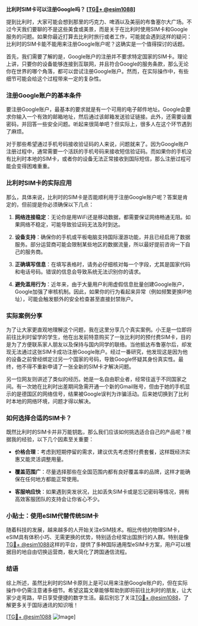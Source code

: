 **比利时SIM卡可以注册Google吗？ [[TG💪+ @esim1088](https://t.me/s/esim1088)]**

提到比利时，大家可能会想到那里的巧克力、啤酒以及美丽的布鲁塞尔大广场。不过今天我们要聊的不是这些美食或美景，而是关于在比利时使用SIM卡和Google服务的问题。如果你最近打算去比利时旅行或者工作，可能就会遇到这样的疑问：比利时的SIM卡能不能用来注册Google账户呢？这确实是一个值得探讨的话题。

首先，我们需要了解的是，Google账户的注册并不要求特定国家的SIM卡。理论上讲，只要你的设备能够连接到互联网，并且符合Google的服务条款，那么无论你在世界的哪个角落，都可以尝试注册Google账户。然而，在实际操作中，有些细节可能会给这个过程带来一定的复杂性。

### 注册Google账户的基本条件

要注册Google账户，最基本的要求就是有一个可用的电子邮件地址。Google会要求你输入一个有效的邮箱地址，然后通过该邮箱发送验证链接。此外，还需要设置密码，并回答一些安全问题。听起来很简单吧？但实际上，很多人在这个环节遇到了麻烦。

对于那些希望通过手机号码接收验证码的人来说，问题就来了。因为Google账户注册过程中，通常需要一个活跃的手机号码来接收短信验证码。而如果你的手机没有比利时本地的SIM卡，或者你的设备无法正常接收到国际短信，那么注册过程可能会变得困难重重。

### 比利时SIM卡的实际应用

那么，具体来说，比利时的SIM卡是否能顺利用于注册Google账户呢？答案是肯定的，但前提是你必须确保以下几点：

1. **网络连接稳定**：无论你是用WiFi还是移动数据，都需要保证网络畅通无阻。如果网络不稳定，可能导致验证码无法及时到达。
   
2. **设备支持**：确保你的手机或平板电脑支持国际漫游功能，并且已经启用了数据服务。部分运营商可能会限制某些地区的数据流量，所以最好提前咨询一下自己的服务商。

3. **正确填写信息**：在填写表格时，请务必仔细核对每一个字段，尤其是国家代码和电话号码。错误的信息会导致系统无法识别你的请求。

4. **避免滥用行为**：近年来，由于大量用户利用虚假信息批量创建Google账户，Google加强了审核机制。因此，如果你的行为看起来异常（例如频繁更换IP地址），可能会触发额外的安全检查甚至直接封禁账户。

### 实际案例分享

为了让大家更直观地理解这个问题，我在这里分享几个真实案例。小王是一位即将前往比利时留学的学生，他在出发前特意购买了一张比利时的预付费SIM卡，目的是为了方便联系家人朋友以及保持与国内同学的联络。当他抵达布鲁塞尔后，却发现无法通过这张SIM卡成功注册Google账户。经过一番研究，他发现这是因为他的设备之前曾经绑定过另一个国家的号码，导致Google怀疑其身份真实性。最终，他不得不重新申请了一张全新的SIM卡才解决问题。

另一位网友则讲述了类似的经历。她是一名自由职业者，经常往返于不同国家之间。有一次她在比利时出差期间急需开通一个新的Gmail账号，但由于她的手机显示的是德国区的网络信号，结果被Google误判为诈骗活动。后来她切换到了比利时本地的网络环境，问题才得以解决。

### 如何选择合适的SIM卡？

既然比利时的SIM卡并非万能钥匙，那么我们应该如何挑选适合自己的产品呢？根据我的经验，以下几个因素至关重要：

- **价格合理**：考虑到短期停留的需求，建议优先考虑预付费套餐，这样既经济实惠又能灵活调整用量。
  
- **覆盖范围广**：尽量选择那些在全国范围内都有良好覆盖率的品牌，这样才能确保在任何地方都能正常使用。

- **客服响应快**：如果遇到突发状况，比如丢失SIM卡或是忘记密码等情况，拥有高效客服团队的支持会让你省心不少。

### 小贴士：使用eSIM代替传统SIM卡

随着科技的发展，越来越多的人开始关注eSIM技术。相比传统的物理SIM卡，eSIM具有体积小巧、无需更换的优势，特别适合经常出国旅行的人群。特别是像[TG💪+ @esim1088](https://t.me/s/esim1088)这样的平台，提供了多种国际通用型eSIM卡方案，用户可以根据目的地自由切换运营商，极大简化了跨国通信流程。

### 结语

综上所述，虽然比利时的SIM卡原则上是可以用来注册Google账户的，但在实际操作中仍需注意诸多细节。希望这篇文章能够帮助到即将前往比利时的朋友，让大家少走弯路，早日享受便捷的数字生活。最后别忘了关注[TG💪+ @esim1088](https://t.me/s/esim1088)，了解更多关于国际通讯的知识哦！

[[TG💪+ @esim1088](https://t.me/s/esim1088) ![Image](https://i.postimg.cc/4NQfJmqS/Snipaste-2025-05-13-00-14-12.png)]